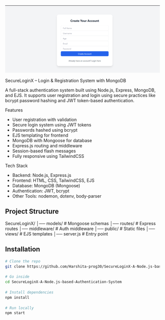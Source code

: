 <p align="center">
  <img src="https://raw.githubusercontent.com/Harshita-prog30/SecureLoginX-A-Node.js-based-Authentication-System/main/browser.png" 
       alt="SecureLoginX Screenshot" 
       width="800" />
</p>






SecureLoginX – Login & Registration System with MongoDB

A full-stack authentication system built using Node.js, Express, MongoDB, and EJS. It supports user registration and login using secure practices like bcrypt password hashing and JWT token-based authentication.

 Features
- User registration with validation
- Secure login system using JWT tokens
- Passwords hashed using bcrypt
- EJS templating for frontend
- MongoDB with Mongoose for database
- Express.js routing and middleware
- Session-based flash messages
- Fully responsive using TailwindCSS

 Tech Stack
- Backend: Node.js, Express.js
- Frontend: HTML, CSS, TailwindCSS, EJS
- Database: MongoDB (Mongoose)
- Authentication: JWT, bcrypt
- Other Tools: nodemon, dotenv, body-parser

##  Project Structure
SecureLoginX/
│── models/ # Mongoose schemas
│── routes/ # Express routes
│── middleware/ # Auth middleware
│── public/ # Static files
│── views/ # EJS templates
│── server.js # Entry point


##  Installation
```bash
# Clone the repo
git clone https://github.com/Harshita-prog30/SecureLoginX-A-Node.js-based-Authentication-System.git

# Go inside
cd SecureLoginX-A-Node.js-based-Authentication-System

# Install dependencies
npm install

# Run locally
npm start

